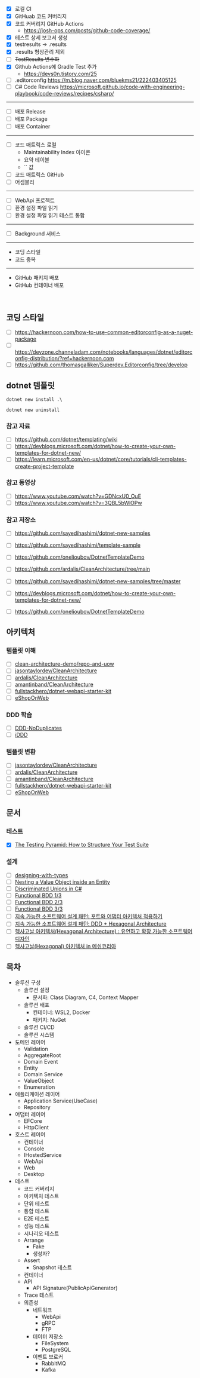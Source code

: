 - [x] 로컬 CI
- [x] GitHuab 코드 커버리지
- [x] 코드 커버리지 GitHub Actions
  - https://josh-ops.com/posts/github-code-coverage/
- [x] 테스트 상세 보고서 생성
- [x] testresults -> .results
- [x] .results 형상관리 제외
- [ ] ~~TestResults 변수화~~
- [x] Github Actions에 Gradle Test 추가
  - https://devs0n.tistory.com/25
- [ ] .editorconfig https://m.blog.naver.com/bluekms21/222403405125
- [ ] C# Code Reviews https://microsoft.github.io/code-with-engineering-playbook/code-reviews/recipes/csharp/
---
- [ ] 배포 Release
- [ ] 배포 Package
- [ ] 배포 Container
---
- [ ] 코드 매트릭스 로컬
  - Maintainability Index 아이콘
  - 요약 테이블
  - `` 값
- [ ] 코드 매트릭스 GitHub
- [ ] 어셈블리
---
- [ ] WebApi 프로젝트
- [ ] 환경 설정 파일 읽기
- [ ] 환경 설정 파일 읽기 테스트 통합
---
- [ ] Background 서비스
---
- 코딩 스타일
- 코드 중복
----
- GitHub 패키지 배포
- GitHub 컨테이너 배포


<br/>

## 코딩 스타일
- [ ] https://hackernoon.com/how-to-use-common-editorconfig-as-a-nuget-package
- [ ] https://devzone.channeladam.com/notebooks/languages/dotnet/editorconfig-distribution/?ref=hackernoon.com
- [ ] https://github.com/thomasgalliker/Superdev.Editorconfig/tree/develop

## dotnet 템플릿
```shell
dotnet new install .\

dotnet new uninstall
```

### 참고 자료
- [ ] https://github.com/dotnet/templating/wiki
- [ ] https://devblogs.microsoft.com/dotnet/how-to-create-your-own-templates-for-dotnet-new/
- [ ] https://learn.microsoft.com/en-us/dotnet/core/tutorials/cli-templates-create-project-template

### 참고 동영상
- [ ] https://www.youtube.com/watch?v=GDNcxU0_OuE
- [ ] https://www.youtube.com/watch?v=3QBL5bWlOPw

### 참고 저장소
- [ ] https://github.com/sayedihashimi/dotnet-new-samples
- [ ] https://github.com/sayedihashimi/template-sample
- [ ] https://github.com/onelioubov/DotnetTemplateDemo
- [ ] https://github.com/ardalis/CleanArchitecture/tree/main
- [ ] https://github.com/sayedihashimi/dotnet-new-samples/tree/master
- [ ] https://devblogs.microsoft.com/dotnet/how-to-create-your-own-templates-for-dotnet-new/
- [ ] https://github.com/onelioubov/DotnetTemplateDemo


## 아키텍처
### 템플릿 이해
- [ ] [clean-architecture-demo/repo-and-uow](https://github.com/matthewrenze/clean-architecture-demo)
- [ ] [jasontaylordev/CleanArchitecture](https://github.com/jasontaylordev/CleanArchitecture/)
- [ ] [ardalis/CleanArchitecture](https://github.com/ardalis/CleanArchitecture/)
- [ ] [amantinband/CleanArchitecture](https://github.com/amantinband/clean-architecture)
- [ ] [fullstackhero/dotnet-webapi-starter-kit](https://github.com/fullstackhero/dotnet-webapi-starter-kit)
- [ ] [eShopOnWeb](https://github.com/dotnet-architecture/eShopOnWeb)

### DDD 학습
- [ ] [DDD-NoDuplicates](https://github.com/ardalis/DDD-NoDuplicates/tree/master)
- [ ] [iDDD](https://github.com/VaughnVernon/IDDD_Samples_NET)

### 템플릿 변환
- [ ] [jasontaylordev/CleanArchitecture](https://github.com/jasontaylordev/CleanArchitecture/)
- [ ] [ardalis/CleanArchitecture](https://github.com/ardalis/CleanArchitecture/)
- [ ] [amantinband/CleanArchitecture](https://github.com/amantinband/clean-architecture)
- [ ] [fullstackhero/dotnet-webapi-starter-kit](https://github.com/fullstackhero/dotnet-webapi-starter-kit)
- [ ] [eShopOnWeb](https://github.com/dotnet-architecture/eShopOnWeb)

## 문서
### 테스트
- [x] [The Testing Pyramid: How to Structure Your Test Suite](https://semaphoreci.com/blog/testing-pyramid)

### 설계
- [ ] [designing-with-types](https://fsharpforfunandprofit.com/series/designing-with-types/)
- [ ] [Nesting a Value Object inside an Entity](https://enterprisecraftsmanship.com/posts/nesting-value-object-inside-entity/)
- [ ] [Discriminated Unions in C#](https://ijrussell.github.io/posts/csharp-discriminated-union/)
- [ ] [Functional BDD 1/3](https://medium.com/@bddkickstarter/functional-bdd-5014c880c935)
- [ ] [Functional BDD 2/3](https://medium.com/@bddkickstarter/functional-bdd-part-2-the-gherkin-type-provider-731c7df3653e)
- [ ] [Functional BDD 3/3](https://medium.com/@bddkickstarter/functional-bdd-part-3-scenario-outlines-feature-validation-c73b9972924d)
- [ ] [지속 가능한 소프트웨어 설계 패턴: 포트와 어댑터 아키텍처 적용하기](https://engineering.linecorp.com/ko/blog/port-and-adapter-architecture)
- [ ] [지속 가능한 소프트웨어 설계 패턴: DDD + Hexagonal Architecture](https://velog.io/@roo333/%EC%A7%80%EC%86%8D-%EA%B0%80%EB%8A%A5%ED%95%9C-%EC%86%8C%ED%94%84%ED%8A%B8%EC%9B%A8%EC%96%B4-%EC%84%A4%EA%B3%84-%ED%8C%A8%ED%84%B4-Hexagonal-Architecture)
- [ ] [헥사고날 아키텍처(Hexagonal Architecture) : 유연하고 확장 가능한 소프트웨어 디자인 ](https://tech.osci.kr/hexagonal-architecture/)
- [ ] [헥사고날(Hexagonal) 아키텍처 in 메쉬코리아](https://mesh.dev/20210910-dev-notes-007-hexagonal-architecture/)

## 목차
- 솔루션 구성
  - 솔루션 설정
    - 문서화: Class Diagram, C4, Context Mapper
  - 솔루션 배포
    - 컨테이너: WSL2, Docker
    - 패키지: NuGet
  - 솔루션 CI/CD
  - 솔루션 시스템
- 도메인 레이어
  - Validation
  - AggregateRoot
  - Domain Event
  - Entity
  - Domain Service
  - ValueObject
  - Enumeration
- 애플리케이션 레이어
  - Application Service(UseCase)
  - Repository
- 어댑터 레이어
  - EFCore
  - HttpClient
- 호스트 레이어
  - 컨테이너
  - Console
  - IHostedService
  - WebApi
  - Web
  - Desktop
- 테스트
  - 코드 커버리지
  - 아키텍처 테스트
  - 단위 테스트
  - 통합 테스트
  - E2E 테스트
  - 성능 테스트
  - 시나리오 테스트
  - Arrange
    - Fake
    - 생성자?
  - Assert
    - Snapshot 테스트
  - 컨테이너
  - API
    - API Signature(PublicApiGenerator)
  - Trace 테스트
  - 의존성
    - 네트워크
      - WebApi
      - gRPC
      - FTP
    - 데이터 저장소
      - FileSystem
      - PostgreSQL
    - 이벤트 브로커
      - RabbitMQ
      - Kafka


